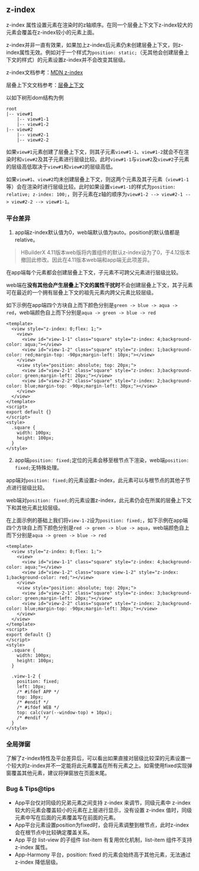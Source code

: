 ## z-index

z-index 属性设置元素在渲染时的z轴顺序。在同一个层叠上下文下z-index较大的元素会覆盖在z-index较小的元素上面。

z-index并非一直有效果，如果加上z-index后元素仍未创建层叠上下文，则z-index属性无效。例如对于一个样式为`position: static;`（无其他会创建层叠上下文的样式）的元素设置z-index并不会改变其层级。

z-index文档参考：[MDN z-index](https://developer.mozilla.org/zh-CN/docs/Web/CSS/z-index)

层叠上下文文档参考：[层叠上下文](https://developer.mozilla.org/zh-CN/docs/Web/CSS/CSS_positioned_layout/Understanding_z-index/Stacking_context)

以如下树形dom结构为例

```text
root
|-- view#1
    |-- view#1-1
    |-- view#1-2
|-- view#2
    |-- view#2-1
    |-- view#2-2
```

如果`view#1`元素创建了层叠上下文，则其子元素`view#1-1`、`view#1-2`就会不在渲染时和`view#2`及其子元素进行层级比较。此时`view#1-1`与`view#2`及`view#2`子元素的层级高低取决于`view#1`和`view#2`的层级高低。

如果`view#1`、`view#2`均未创建层叠上下文，则这两个元素及其子元素（`view#1-1`等）会在渲染时进行层级比较。此时如果设置`view#1-1`的样式为`position: relative; z-index: 100;`，则子元素在z轴的顺序为`view#1-2 --> view#2-1 --> view#2-2 --> view#1-1`。

<!-- CSSJSON.z-index.description -->

<!-- CSSJSON.z-index.syntax -->

<!-- CSSJSON.z-index.values -->

<!-- CSSJSON.z-index.defaultValue -->

<!-- CSSJSON.z-index.unixTags -->

<!-- CSSJSON.z-index.compatibility -->

<!-- CSSJSON.z-index.example -->

### 平台差异

1. app端z-index默认值为0，web端默认值为auto。position的默认值都是relative。

> HBuilderX 4.11版本web版将内置组件的默认z-index设为了0，于4.12版本撤回此修改。因此在4.11版本web端和app端无此项差异。

在app端每个元素都会创建层叠上下文，子元素不可跨父元素进行层级比较。

web端在**没有其他会产生层叠上下文的属性干扰时**不会创建层叠上下文，其子元素可在最近的一个拥有层叠上下文的祖先元素内跨父元素比较层级。

如下示例在app端四个方块自上而下颜色分别是`green -> blue -> aqua -> red`，web端颜色自上而下分别是`aqua -> green -> blue -> red`

```vue
<template>
  <view style="z-index: 0;flex: 1;">
    <view>
      <view id="view-1-1" class="square" style="z-index: 4;background-color: aqua;"></view>
      <view id="view-1-2" class="square" style="z-index: 1;background-color: red;margin-top: -90px;margin-left: 10px;"></view>
    </view>
    <view style="position: absolute; top: 20px;">
      <view id="view-2-1" class="square" style="z-index: 3;background-color: green;margin-left: 20px;"></view>
      <view id="view-2-2" class="square" style="z-index: 2;background-color: blue;margin-top: -90px;margin-left: 30px;"></view>
    </view>
  </view>
</template>
<script>
export default {}
</script>
<style>
  .square {
    width: 100px;
    height: 100px;
  }
</style>
```

2. app端`position: fixed;`定位的元素会移至根节点下渲染，web端`position: fixed;`无特殊处理。

app端对`position: fixed;`的元素设置z-index，此元素可以与根节点的其他子节点进行层级比较。

web端对`position: fixed;`的元素设置z-index，此元素仍会在所属的层叠上下文下和其他元素比较层级。

在上面示例的基础上我们将`view-1-2`设为`position: fixed;`，如下示例在app端四个方块自上而下颜色分别是`red -> green -> blue -> aqua`，web端颜色自上而下分别是`aqua -> green -> blue -> red`

```vue
<template>
  <view style="z-index: 0;flex: 1;">
    <view>
      <view id="view-1-1" class="square" style="z-index: 4;background-color: aqua;"></view>
      <view id="view-1-2" class="square view-1-2" style="z-index: 1;background-color: red;"></view>
    </view>
    <view style="position: absolute; top: 20px;">
      <view id="view-2-1" class="square" style="z-index: 3;background-color: green;margin-left: 20px;"></view>
      <view id="view-2-2" class="square" style="z-index: 2;background-color: blue;margin-top: -90px;margin-left: 30px;"></view>
    </view>
  </view>
</template>
<script>
export default {}
</script>
<style>
  .square {
    width: 100px;
    height: 100px;
  }

  .view-1-2 {
    position: fixed;
    left: 10px;
    /* #ifdef APP */
    top: 10px;
    /* #endif */
    /* #ifdef WEB */
    top: calc(var(--window-top) + 10px);
    /* #endif */
  }
</style>
```

### 全局弹窗

了解了z-index特性及平台差异后，可以看出如果直接对层级比较深的元素设置一个较大的z-index并不一定能将此元素覆盖在所有元素之上。如需使用fixed实现弹窗覆盖其他元素，建议将弹窗放在页面末尾。

<!-- 建议使用[teleport组件](https://cn.vuejs.org/guide/built-ins/teleport.html)实现全局弹窗，teleport组件会将元素实际位置移动到指定的节点下。 -->

### Bug & Tips@tips
- App平台仅对同级的兄弟元素之间支持 z-index 来调节，同级元素中 z-index 较大的元素会覆盖较小的元素在上层进行显示，没有设置 z-index 值时，同级元素中写在后面的元素覆盖写在前面的元素。
- App平台元素设置position为fixed时，会将元素调整到根节点，此时z-index会在根节点中比较确定覆盖关系。
- App 平台 list-view 的子组件 list-item 有复用优化机制，list-item 组件不支持 z-index 属性。
- App-Harmony 平台，position: fixed 的元素会始终高于其他元素，无法通过 z-index 降低层级。

<!-- CSSJSON.z-index.reference -->
